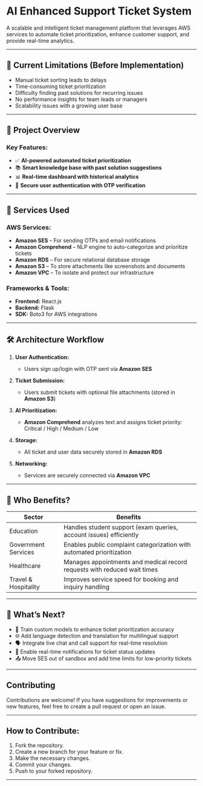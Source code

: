 # AI Enhanced Support Ticket System

A scalable and intelligent ticket management platform that leverages AWS services to automate ticket prioritization, enhance customer support, and provide real-time analytics.

---

## 🚧 Current Limitations (Before Implementation)

- Manual ticket sorting leads to delays
- Time-consuming ticket prioritization
- Difficulty finding past solutions for recurring issues
- No performance insights for team leads or managers
- Scalability issues with a growing user base

---

## 🚀 Project Overview

### Key Features:

- ✅ **AI-powered automated ticket prioritization**
- 📚 **Smart knowledge base with past solution suggestions**
- 📊 **Real-time dashboard with historical analytics**
- 🔐 **Secure user authentication with OTP verification**

---

## 🧰 Services Used

### AWS Services:

- **Amazon SES** – For sending OTPs and email notifications  
- **Amazon Comprehend** – NLP engine to auto-categorize and prioritize tickets  
- **Amazon RDS** – For secure relational database storage  
- **Amazon S3** – To store attachments like screenshots and documents  
- **Amazon VPC** – To isolate and protect our infrastructure  

### Frameworks & Tools:

- **Frontend:** React.js  
- **Backend:** Flask  
- **SDK:** Boto3 for AWS integrations

---

## 🛠 Architecture Workflow

1. **User Authentication:**
   - Users sign up/login with OTP sent via **Amazon SES**

2. **Ticket Submission:**
   - Users submit tickets with optional file attachments (stored in **Amazon S3**)
   
3. **AI Prioritization:**
   - **Amazon Comprehend** analyzes text and assigns ticket priority: Critical / High / Medium / Low

4. **Storage:**
   - All ticket and user data securely stored in **Amazon RDS**

5. **Networking:**
   - Services are securely connected via **Amazon VPC**

---

## 🎯 Who Benefits?

| Sector              | Benefits                                                                 |
|---------------------|--------------------------------------------------------------------------|
| Education           | Handles student support (exam queries, account issues) efficiently       |
| Government Services | Enables public complaint categorization with automated prioritization    |
| Healthcare          | Manages appointments and medical record requests with reduced wait times |
| Travel & Hospitality| Improves service speed for booking and inquiry handling                  |

---

## 🔮 What’s Next?

- 🤖 Train custom models to enhance ticket prioritization accuracy
- 🌐 Add language detection and translation for multilingual support
- 🗣️ Integrate live chat and call support for real-time resolution
- 🔔 Enable real-time notifications for ticket status updates
- 📤 Move SES out of sandbox and add time limits for low-priority tickets

---

## Contributing

Contributions are welcome! If you have suggestions for improvements or new features, feel free to create a pull request or open an issue.

---

## How to Contribute:

1. Fork the repository.
2. Create a new branch for your feature or fix.
3. Make the necessary changes.
4. Commit your changes.
5. Push to your forked repository.

---

